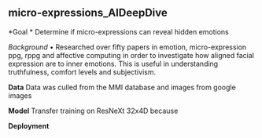 ## micro-expressions_AIDeepDive


*Goal *
Determine if micro-expressions can reveal hidden emotions 

*Background*
•	Researched over fifty papers in emotion, micro-expression ppg, rppg and affective computing  in order to investigate how aligned facial expression are to inner emotions. This is useful in understanding truthfulness, comfort levels and subjectivism. 

**Data**
Data was culled from the MMI database and images from google images

**Model**
Transfer training on ResNeXt 32x4D because

**Deployment**
